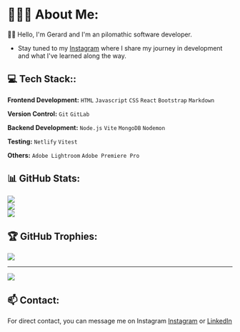 # 👨🏾‍💻 About Me:
👋🏽 Hello, I'm Gerard and I'm an pilomathic software developer. 

- Stay tuned to my [Instagram](https://www.instagram.com/codeslingerg) where I share my journey in development and what I've learned along the way.

## 💻 Tech Stack::
**Frontend Development:** `HTML` `Javascript` `CSS` `React` `Bootstrap` `Markdown`
 
**Version Control:** `Git` `GitLab` 

**Backend Development:** `Node.js` `Vite` `MongoDB` `Nodemon`

**Testing:** `Netlify` `Vitest` 

**Others:** `Adobe Lightroom` `Adobe Premiere Pro` 

## 📊 GitHub Stats:
![](https://github-readme-stats.vercel.app/api?username=codexwithg&theme=city_light&hide_border=false&include_all_commits=true&count_private=true)<br/>
![](https://github-readme-streak-stats.herokuapp.com/?user=codexwithg&theme=city_light&hide_border=false)<br/>
![](https://github-readme-stats.vercel.app/api/top-langs/?username=codexwithg&theme=city_light&hide_border=false&include_all_commits=true&count_private=true&layout=compact)

## 🏆 GitHub Trophies:
![](https://github-profile-trophy.vercel.app/?username=codexwithg&theme=radical&no-frame=false&no-bg=false&margin-w=4)

---
[![](https://visitcount.itsvg.in/api?id=codexwithg&icon=0&color=0)](https://visitcount.itsvg.in)

## 📫 Contact: 

For direct contact, you can message me on Instagram [Instagram](https://www.instagram.com/codeslingerg) or [LinkedIn](https://www.linkedin.com/in/gerardjohnson1/)

<!-- Proudly created with GPRM ( https://gprm.itsvg.in ) -->
